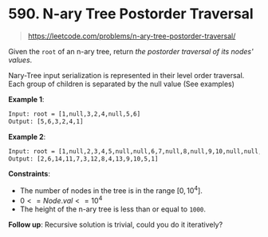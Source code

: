 # 590. N-ary Tree Postorder Traversal

> <https://leetcode.com/problems/n-ary-tree-postorder-traversal/>

Given the `root` of an n-ary tree, return *the postorder traversal of its
nodes' values*.

Nary-Tree input serialization is represented in their level order traversal.
Each group of children is separated by the null value (See examples)

**Example 1**:

```txt
Input: root = [1,null,3,2,4,null,5,6]
Output: [5,6,3,2,4,1]
```

**Example 2**:

```txt
Input: root = [1,null,2,3,4,5,null,null,6,7,null,8,null,9,10,null,null,11,null,12,null,13,null,null,14]
Output: [2,6,14,11,7,3,12,8,4,13,9,10,5,1]
```

**Constraints**:

- The number of nodes in the tree is in the range $[0, 10^4]$.
- $0 <= Node.val <= 10^4$
- The height of the n-ary tree is less than or equal to `1000`.

**Follow up**: Recursive solution is trivial, could you do it iteratively?
